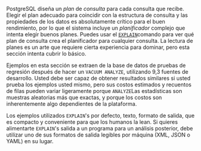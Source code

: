 PostgreSQL diseña un *plan* de *consulta* para cada consulta que recibe. Elegir el plan adecuado para coincidir  con la estructura de consulta y las propiedades de los datos es  absolutamente crítico para el buen rendimiento, por lo que el sistema  incluye un *planificador* complejo que intenta elegir buenos planes. Puedes usar el  [`EXPLAIN`](https://www.postgresql.org/docs/current/sql-explain.html)comando para ver qué plan de consulta crea el planificador para cualquier  consulta. La lectura de planes es un arte que requiere cierta  experiencia para dominar, pero esta sección intenta cubrir lo básico.

Ejemplos en esta sección se extraen de la base de datos de pruebas de regresión después de hacer un `VACUUM ANALYZE`, utilizando 9,3 fuentes de desarrollo. Usted debe ser capaz de obtener  resultados similares si usted prueba los ejemplos usted mismo, pero sus  costos estimados y recuentos de filas pueden variar ligeramente porque `ANALYZE`Las estadísticas son muestras aleatorias más que exactas, y porque los  costos son inherentemente algo dependientes de la plataforma.

Los ejemplos utilizados `EXPLAIN`'s por defecto, texto, formato de salida, que es compacto y conveniente para que los humanos la lean. Si quieres alimentarte `EXPLAIN`'s salida a un programa para un análisis posterior, debe utilizar uno de  sus formatos de salida legibles por máquina (XML, JSON o YAML) en su  lugar.
